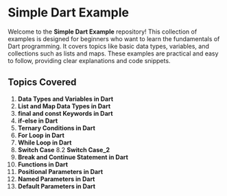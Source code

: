 # Simple Dart Example

Welcome to the **Simple Dart Example** repository! This collection of examples is designed for beginners who want to learn the fundamentals of Dart programming. It covers topics like basic data types, variables, and collections such as lists and maps. These examples are practical and easy to follow, providing clear explanations and code snippets.

## Topics Covered
1. **Data Types and Variables in Dart**
2. **List and Map Data Types in Dart**
3. **final and const Keywords in Dart**
4. **if-else in Dart**
5. **Ternary Conditions in Dart**
6. **For Loop in Dart**
7. **While Loop in Dart**
8. **Switch Case**
8.2 **Switch Case_2**
9. **Break and Continue Statement in Dart**
10. **Functions in Dart**
11. **Positional Parameters in Dart**
12. **Named Parameters in Dart**
13. **Default Parameters in Dart**
